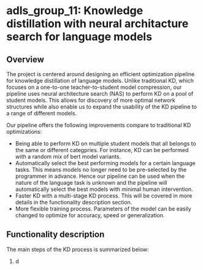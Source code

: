 # adls_group_11: Knowledge distillation with neural architacture search for language models
## Overview

The project is centered around designing an efficient optimization pipeline for knowledge distillation of language models. Unlike traditional KD, which focuses on a one-to-one teacher-to-student model compression, our pipeline uses neural architecture search (NAS) to perform KD on a pool of student models. This allows for discovery of more optimal network structures while also enable us to expand the usability of the KD pipeline to a range of different models.

Our pipeline offers the following improvements compare to traditional KD optimizations:
- Being able to perform KD on multiple student models that all belongs to the same or different categpries. For instance, KD can be performed with a random mix of bert model variants.
- Automatically select the best performing models for a certain language tasks. This means models no longer need to be pre-selected by the programmer in advance. Hence our pipeline can be used when the nature of the language task is unknown and the pipeline will automatically select the best models with minimal human intervention.
- Faster KD with a multi-stage KD process. This will be covered in more details in the functionality description section.
- More flexible training process. Parameters of the model can be easily changed to optimize for accuracy, speed or generalization.

## Functionality description
The main steps of the KD process is summarized below:
1. d
